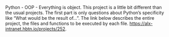 Python - OOP - Everything is object.
This project is a little bit different than the usual projects. The first part is only questions about Python’s specificity like “What would be the result of…”. 
The link below describes the entire project, the files and functions to be executed by each file.
https://alx-intranet.hbtn.io/projects/252.
